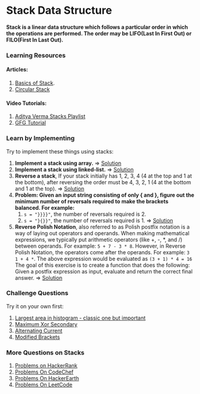# Stack Data Structure

**Stack is a linear data structure which follows a particular order in which the operations are performed. The order may be LIFO(Last In First Out) or FILO(First In Last Out).**

### Learning Resources

#### Articles:
1. [Basics of Stack](https://www.hackerearth.com/practice/data-structures/stacks/basics-of-stacks/tutorial/).
2. [Circular Stack](https://www.c-sharpcorner.com/UploadFile/6f0898/the-circular-stack-an-advance-in-data-structure/)


#### Video Tutorials:
1. [Aditya Verma Stacks Playlist](https://www.youtube.com/watch?v=P1bAPZg5uaE&list=PL_z_8CaSLPWdeOezg68SKkeLN4-T_jNHd)
2. [GFG Tutorial](https://www.youtube.com/watch?v=vZEuSFXSMDI&list=PLqM7alHXFySF7Lap-wi5qlaD8OEBx9RMV)


### Learn by Implementing
Try to implement these things using stacks:
1. **Implement a stack using array.** => [Solution](https://www.geeksforgeeks.org/stack-data-structure-introduction-program/)
2. **Implement a stack using linked-list.** => [Solution](https://www.geeksforgeeks.org/stack-data-structure-introduction-program/)
3. **Reverse a stack**, If your stack initially has 1, 2, 3, 4 (4 at the top and 1 at the bottom), after reversing the order must be 4, 3, 2, 1 (4 at the bottom and 1 at the top). => [Solution](https://discuss.codechef.com/t/reverse-a-stack-using/13596)
4. **Problem: Given an input string consisting of only { and }, figure out the minimum number of reversals required to make the brackets balanced. For example:**
    1. `s = "}}}}"`, the number of reversals required is 2.
    2. `s = "}{}}"`, the number of reversals required is 1.
=> [Solution](https://www.geeksforgeeks.org/minimum-number-of-bracket-reversals-needed-to-make-an-expression-balanced/)
5. **Reverse Polish Notation**, also referred to as Polish postfix notation is a way of laying out operators and operands. When making mathematical expressions, we typically put arithmetic operators (like +, -, *, and /) between operands. For example: `5 + 7 - 3 * 8`. However, in Reverse Polish Notation, the operators come after the operands. For example: `3 1 + 4 *`. The above expression would be evaluated as `(3 + 1) * 4 = 16` The goal of this exercise is to create a function that does the following:
Given a postfix expression as input, evaluate and return the correct final answer. => [Solution](https://leetcode.com/problems/evaluate-reverse-polish-notation/discuss/)


### Challenge Questions
Try it on your own first:
1. [Largest area in histogram - classic one but important](https://www.spoj.com/problems/HISTOGRA/)
2. [Maximum Xor Secondary](https://codeforces.com/problemset/problem/281/D)
3. [Alternating Current](https://codeforces.com/contest/343/problem/B)
4. [Modified Brackets](https://codeforces.com/contest/5/problem/C)

### More Questions on Stacks
1. [Problems on HackerRank](https://www.hackerrank.com/domains/data-structures?filters%5Bsubdomains%5D%5B%5D=stacks)
2. [Problems On CodeChef](https://www.codechef.com/tags/problems/stack)
3. [Problems On HackerEarth](https://www.hackerearth.com/practice/data-structures/stacks/basics-of-stacks/practice-problems/)
4. [Problems On LeetCode](https://leetcode.com/tag/stack/)

